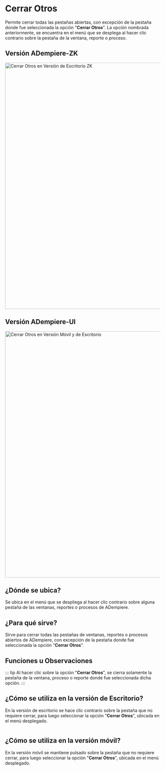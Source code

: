 # Cerrar Otros

Permite cerrar todas las pestañas abiertas, con excepción de la pestaña donde fue seleccionada la opción "**Cerrar Otros**". La opción nombrada anteriormente, se encuentra en el menú que se desplega al hacer clic contrario sobre la pestaña de la ventana, reporte o proceso.

## Versión ADempiere-ZK

<img :src="$withBase('/images/components/close-other-tabs/zk-desktop-version-close-other-tabs.png')" alt="Cerrar Otros en Versión de Escritorio ZK" width="800px">

## Versión ADempiere-UI

<img :src="$withBase('/images/components/close-other-tabs/ui-desktop-version-close-other-tabs.png')" alt="Cerrar Otros en Versión Móvil y de Escritorio" width="800px">

## ¿Dónde se ubica?

Se ubica en el menú que se despliega al hacer clic contrario sobre alguna pestaña de las ventanas, reportes o procesos de ADempiere.

## ¿Para qué sirve?

Sirve para cerrar todas las pestañas de ventanas, reportes o procesos abiertos de ADempiere, con excepción de la pestaña donde fue seleccionada la opción "**Cerrar Otros**".

## Funciones u Observaciones

::: tip
Al hacer clic sobre la opción "**Cerrar Otros**", se cierra solamente la pestaña de la ventana, proceso o reporte donde fue seleccionada dicha opción.
:::

## ¿Cómo se utiliza en la versión de Escritorio?

En la versión de escritorio se hace clic contrario sobre la pestaña que no requiere cerrar, para luego seleccionar la opción "**Cerrar Otros**", ubicada en el menú desplegado.

<img :src="$withBase('/images/components/close-other-tabs/how-to-use-it-in-the-desktop-version.gif')" />

## ¿Cómo se utiliza en la versión móvil?

En la versión móvil se mantiene pulsado sobre la pestaña que no requiere cerrar, para luego seleccionar la opción "**Cerrar Otros**", ubicada en el menú desplegado.

<img :src="$withBase('/images/components/close-other-tabs/how-to-use-it-in-the-mobile-version.gif')" />
